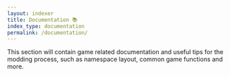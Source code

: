 ```yaml
---
layout: indexer
title: Documentation 📚
index_type: documentation
permalink: /documentation/
---
```


This section will contain game related documentation and useful tips for the modding process, such as namespace layout, common game functions and more.